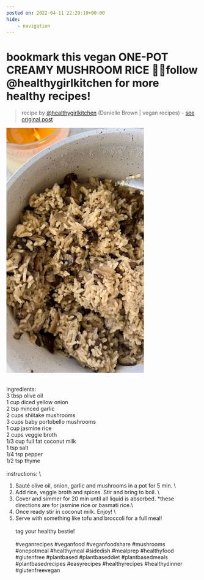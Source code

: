 ```yaml
---
posted on: 2022-04-11 22:29:19+00:00
hide:
    - navigation
---
```


# bookmark this vegan ONE-POT CREAMY MUSHROOM RICE 🍚✨follow @healthygirlkitchen for more healthy recipes!  

> recipe by [@healthygirlkitchen](https://www.instagram.com/healthygirlkitchen/) 
(Danielle Brown | vegan recipes) - [see original post](https://instagram.com/p/CcOkDyrpHkD)

![](../img/healthygirlkitchen_11-04-2022_2204.png)

\
ingredients: \
3 tbsp olive oil\
1 cup diced yellow onion\
2 tsp minced garlic\
2 cups shiitake mushrooms\
3 cups baby portobello mushrooms\
1 cup jasmine rice\
2 cups veggie broth\
1/3 cup full fat coconut milk\
1 tsp salt\
1/4 tsp pepper\
1/2 tsp thyme \
\
instructions: \
1. Sauté olive oil, onion, garlic and mushrooms in a pot for 5 min. \
2. Add rice, veggie broth and spices. Stir and bring to boil. \
3. Cover and simmer for 20 min until all liquid is absorbed. *these directions are for jasmine rice or basmati rice.\
4. Once ready stir in coconut milk. Enjoy! \
5. Serve with something like tofu and broccoli for a full meal! \
\
tag your healthy bestie! \
\
\#veganrecipes \#veganfood \#veganfoodshare \#mushrooms \#onepotmeal \#healthymeal \#sidedish \#mealprep \#healthyfood \#glutenfree \#plantbased \#plantbaseddiet \#plantbasedmeals \#plantbasedrecipes \#easyrecipes \#healthyrecipes \#healthydinner \#glutenfreevegan 